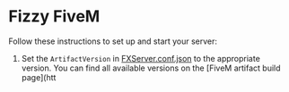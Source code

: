 # Fizzy FiveM

Follow these instructions to set up and start your server:

1. Set the `ArtifactVersion` in [FXServer.conf.json](FXServer.conf.json) to the appropriate version. You can find all available versions on the [FiveM artifact build page](htt